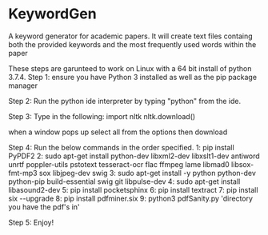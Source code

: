 # KeywordGen
A keyword generator for academic papers. It will create text files containg both the provided keywords and the most frequently used words within the paper

These steps are garunteed to work on Linux with a 64 bit install of python 3.7.4.
Step 1:
ensure you have Python 3 installed as well as the pip package manager

Step 2:
Run the python ide interpreter by typing "python" from the ide.

Step 3:
Type in the following:
import nltk
nltk.download()

when a window pops up select all from the options then download

Step 4:
Run the below commands in the order specified.
1: pip install PyPDF2
2: sudo apt-get install python-dev libxml2-dev libxslt1-dev antiword unrtf poppler-utils pstotext tesseract-ocr flac ffmpeg lame libmad0 libsox-fmt-mp3 sox libjpeg-dev swig
3: sudo apt-get install -y python python-dev python-pip build-essential swig git libpulse-dev
4: sudo apt-get install libasound2-dev
5: pip install pocketsphinx
6: pip install textract
7: pip install six --upgrade
8: pip install pdfminer.six
9: python3 pdfSanity.py 'directory you have the pdf's in'

Step 5: Enjoy!
